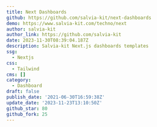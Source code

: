 ```yaml
---
title: Next Dashboards
github: https://github.com/salvia-kit/next-dashboards
demo: https://www.salvia-kit.com/techno/next
author: salvia-kit
author_link: https://github.com/salvia-kit
date: 2023-11-30T08:39:04.187Z
description: Salvia-kit Next.js dashboards templates
ssg:
  - Nextjs
css:
  - Tailwind
cms: []
category:
  - Dashboard
draft: false
publish_date: '2021-06-30T16:59:38Z'
update_date: '2023-11-23T13:10:50Z'
github_star: 80
github_fork: 25
---
```


